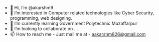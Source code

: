 - 👋 Hi, I’m @akarshm9
- 👀 I’m interested in Computer related technologies like Cyber Security, programming, web designing.
- 🌱 I’m currently learning Government Polytechnic Muzaffarpur
- 💞️ I’m looking to collaborate on ...
- 📫 How to reach me - Just mail me at - aakarshm826@gmail.com

<!---
akarshm9/akarshm9 is a ✨ special ✨ repository because its `README.md` (this file) appears on your GitHub profile.
You can click the Preview link to take a look at your changes.
--->
